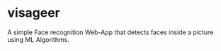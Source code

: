 # visageer
A simple Face recognition Web-App that detects faces inside a picture using ML Algorithms.
